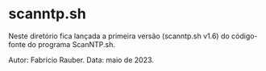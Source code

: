 # scanntp.sh
Neste diretório fica lançada a primeira versão (scanntp.sh v1.6) do código-fonte do programa ScanNTP.sh. 

Autor: Fabrício Rauber. 
Data: maio de 2023.
